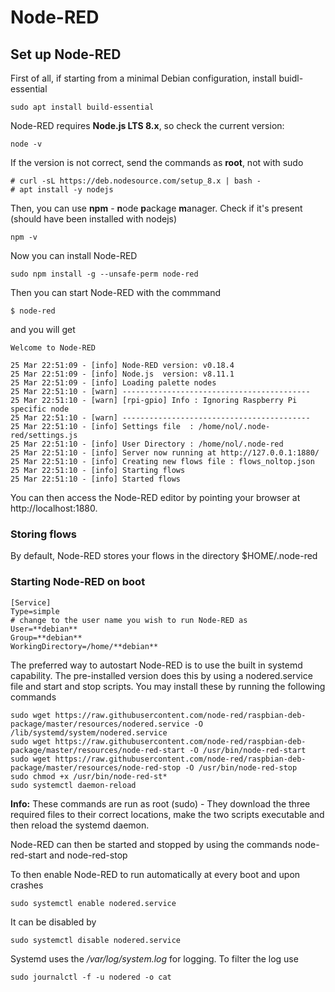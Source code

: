 # Node-RED


## Set up Node-RED

First of all, if starting from a minimal Debian configuration, install buidl-essential
```
sudo apt install build-essential
```

Node-RED requires **Node.js LTS 8.x**, so check the current version:
```
node -v
```
If the version is not correct, send the commands as **root**, not with sudo
```
# curl -sL https://deb.nodesource.com/setup_8.x | bash -
# apt install -y nodejs
```

Then, you can use **npm** - **n**ode **p**ackage **m**anager.
Check if it's present (should have been installed with nodejs)
```
npm -v
```

Now you can install Node-RED
```
sudo npm install -g --unsafe-perm node-red
```

Then you can start Node-RED with the commmand
```
$ node-red
```
and you will get
```
Welcome to Node-RED

25 Mar 22:51:09 - [info] Node-RED version: v0.18.4
25 Mar 22:51:09 - [info] Node.js  version: v8.11.1
25 Mar 22:51:09 - [info] Loading palette nodes
25 Mar 22:51:10 - [warn] ------------------------------------------
25 Mar 22:51:10 - [warn] [rpi-gpio] Info : Ignoring Raspberry Pi specific node
25 Mar 22:51:10 - [warn] ------------------------------------------
25 Mar 22:51:10 - [info] Settings file  : /home/nol/.node-red/settings.js
25 Mar 22:51:10 - [info] User Directory : /home/nol/.node-red
25 Mar 22:51:10 - [info] Server now running at http://127.0.0.1:1880/
25 Mar 22:51:10 - [info] Creating new flows file : flows_noltop.json
25 Mar 22:51:10 - [info] Starting flows
25 Mar 22:51:10 - [info] Started flows
```

You can then access the Node-RED editor by pointing your browser at http://localhost:1880.

### Storing flows

By default, Node-RED stores your flows in the directory $HOME/.node-red

### Starting Node-RED on boot
```
[Service]
Type=simple
# change to the user name you wish to run Node-RED as
User=**debian**
Group=**debian**
WorkingDirectory=/home/**debian**
```



The preferred way to autostart Node-RED is to use the built in systemd capability. The pre-installed version does this by using a nodered.service file and start and stop scripts. You may install these by running the following commands
```
sudo wget https://raw.githubusercontent.com/node-red/raspbian-deb-package/master/resources/nodered.service -O /lib/systemd/system/nodered.service
sudo wget https://raw.githubusercontent.com/node-red/raspbian-deb-package/master/resources/node-red-start -O /usr/bin/node-red-start
sudo wget https://raw.githubusercontent.com/node-red/raspbian-deb-package/master/resources/node-red-stop -O /usr/bin/node-red-stop
sudo chmod +x /usr/bin/node-red-st*
sudo systemctl daemon-reload
```
**Info:** These commands are run as root (sudo) - They download the three required files to their correct locations, make the two scripts executable and then reload the systemd daemon.

Node-RED can then be started and stopped by using the commands node-red-start and node-red-stop

To then enable Node-RED to run automatically at every boot and upon crashes
```
sudo systemctl enable nodered.service
```
It can be disabled by
```
sudo systemctl disable nodered.service
```
Systemd uses the */var/log/system.log* for logging. To filter the log use
```
sudo journalctl -f -u nodered -o cat
```
